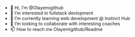 - 👋 Hi, I’m @Olayemigithub
- 👀 I’m interested in fullstack devlopment
- 🌱 I’m currently learning web development @ Instinct Hub
- 💞️ I’m looking to collaborate with interesting coaches
- 📫 How to reach me Olayemigithub/Readme

<!---
Olayemigithub/Olayemigithub is a ✨ special ✨ repository because its `README.md` (this file) appears on your GitHub profile.
You can click the Preview link to take a look at your changes.
--->
